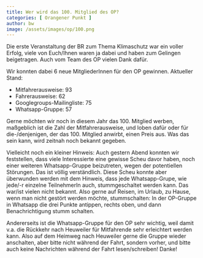 ```yaml
---
title: Wer wird das 100. Mitglied des OP?
categories: [ Orangener Punkt ]
author: bw
image: /assets/images/op/100.png
---
```

Die erste Veranstaltung der BR zum Thema Klimaschutz war ein voller Erfolg, viele von Euch/Ihnen waren ja dabei und haben zum Gelingen beigetragen. Auch vom Team des OP vielen Dank dafür.

Wir konnten dabei 6 neue MitgliederInnen für den OP gewinnen. Aktueller Stand:

* Mitfahrerausweise: 93
* Fahrerausweise: 62
* Googlegroups-Mailingliste: 75
* Whatsapp-Gruppe: 57

Gerne möchten wir noch in diesem Jahr das 100. Mitglied werben, maßgeblich ist die Zahl der Mitfahrerausweise, und loben dafür oder für die-/denjenigen, der das 100. Mitglied anwirbt, einen Preis aus. Was das sein kann, wird zeitnah noch bekannt gegeben.

Vielleicht noch ein kleiner Hinweis: Auch gestern Abend konnten wir feststellen, dass viele Interessierte eine gewisse Scheu davor haben, noch einer weiteren Whatsapp-Gruppe beizutreten, wegen der potentiellen Störungen. Das ist völlig verständlich. Diese Scheu konnte aber überwunden werden mit dem Hinweis, dass jede Whatsapp-Grupe, wie jede/-r einzelne TeilnehmerIn auch, stummgeschaltet werden kann. Das war/ist vielen nicht bekannt. Also gerne auf Reisen, im Urlaub, zu Hause, wenn man nicht gestört werden möchte, stummschalten: In der OP-Gruppe in Whatsapp die drei Punkte antippen, rechts oben, und dann Benachrichtigung stumm schalten.

Andererseits ist die Whatsapp-Gruppe für den OP sehr wichtig, weil damit v.a. die Rückkehr nach Heuweiler für Mitfahrende sehr erleichtert werden kann. Also auf dem Heimweg nach Heuweiler gerne die Gruppe wieder anschalten, aber bitte nicht während der Fahrt, sondern vorher, und bitte auch keine Nachrichten während der Fahrt lesen/schreiben! Danke!
